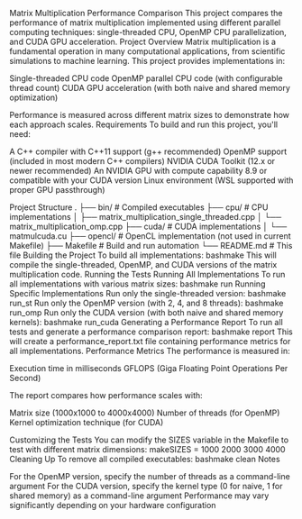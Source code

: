 Matrix Multiplication Performance Comparison
This project compares the performance of matrix multiplication implemented using different parallel computing techniques: single-threaded CPU, OpenMP CPU parallelization, and CUDA GPU acceleration.
Project Overview
Matrix multiplication is a fundamental operation in many computational applications, from scientific simulations to machine learning. This project provides implementations in:

Single-threaded CPU code
OpenMP parallel CPU code (with configurable thread count)
CUDA GPU acceleration (with both naive and shared memory optimization)

Performance is measured across different matrix sizes to demonstrate how each approach scales.
Requirements
To build and run this project, you'll need:

A C++ compiler with C++11 support (g++ recommended)
OpenMP support (included in most modern C++ compilers)
NVIDIA CUDA Toolkit (12.x or newer recommended)
An NVIDIA GPU with compute capability 8.9 or compatible with your CUDA version
Linux environment (WSL supported with proper GPU passthrough)

Project Structure
.
├── bin/                 # Compiled executables
├── cpu/                 # CPU implementations
│   ├── matrix_multiplication_single_threaded.cpp
│   └── matrix_multiplication_omp.cpp
├── cuda/                # CUDA implementations
│   └── matmulcuda.cu
├── opencl/             # OpenCL implementation (not used in current Makefile)
├── Makefile            # Build and run automation
└── README.md           # This file
Building the Project
To build all implementations:
bashmake
This will compile the single-threaded, OpenMP, and CUDA versions of the matrix multiplication code.
Running the Tests
Running All Implementations
To run all implementations with various matrix sizes:
bashmake run
Running Specific Implementations
Run only the single-threaded version:
bashmake run_st
Run only the OpenMP version (with 2, 4, and 8 threads):
bashmake run_omp
Run only the CUDA version (with both naive and shared memory kernels):
bashmake run_cuda
Generating a Performance Report
To run all tests and generate a performance comparison report:
bashmake report
This will create a performance_report.txt file containing performance metrics for all implementations.
Performance Metrics
The performance is measured in:

Execution time in milliseconds
GFLOPS (Giga Floating Point Operations Per Second)

The report compares how performance scales with:

Matrix size (1000x1000 to 4000x4000)
Number of threads (for OpenMP)
Kernel optimization technique (for CUDA)

Customizing the Tests
You can modify the SIZES variable in the Makefile to test with different matrix dimensions:
makeSIZES = 1000 2000 3000 4000
Cleaning Up
To remove all compiled executables:
bashmake clean
Notes

For the OpenMP version, specify the number of threads as a command-line argument
For the CUDA version, specify the kernel type (0 for naive, 1 for shared memory) as a command-line argument
Performance may vary significantly depending on your hardware configuration